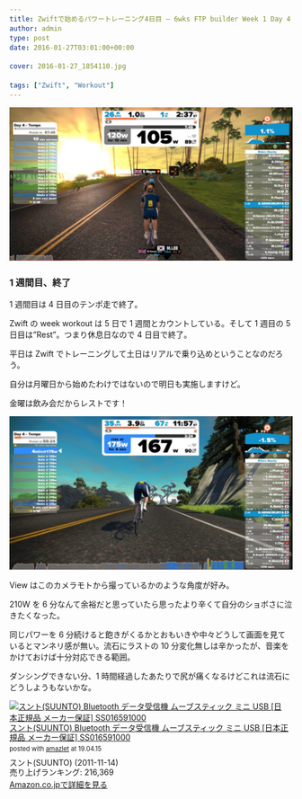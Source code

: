 ```yaml
---
title: Zwiftで始めるパワートレーニング4日目 – 6wks FTP builder Week 1 Day 4
author: admin
type: post
date: 2016-01-27T03:01:00+00:00

cover: 2016-01-27_1854110.jpg

tags: ["Zwift", "Workout"]
---
```


![image](./2016-01-27_1854110.jpg)

### 1 週間目、終了

1 週間目は 4 日目のテンポ走で終了。

Zwift の week workout は 5 日で 1 週間とカウントしている。そして 1 週目の 5 日目は&#8221;Rest&#8221;。つまり休息日なので 4 日目で終了。

平日は Zwift でトレーニングして土日はリアルで乗り込めということなのだろう。

自分は月曜日から始めたわけではないので明日も実施しますけど。

金曜は飲み会だからレストです！

![image](./2016-01-27_1903322.jpg)

View はこのカメラモトから撮っているかのような角度が好み。

210W を 6 分なんて余裕だと思っていたら思ったより辛くて自分のショボさに泣きたくなった。

同じパワーを 6 分続けると飽きがくるかとおもいきや中々どうして画面を見ているとマンネリ感が無い。流石にラストの 10 分変化無しは辛かったが、音楽をかけておけば十分対応できる範囲。

ダンシングできない分、1 時間経過したあたりで尻が痛くなるけどこれは流石にどうしようもないかな。

<div class="amazlet-box" style="margin-bottom:0px;"><div class="amazlet-image" style="float:left;margin:0px 12px 1px 0px;"><a href="http://www.amazon.co.jp/exec/obidos/ASIN/B0050GL5GM/gensobunya-22/ref=nosim/" name="amazletlink" target="_blank"><img src="https://images-fe.ssl-images-amazon.com/images/I/41fK2iycB4L._SL160_.jpg" alt="スント(SUUNTO) Bluetooth データ受信機 ムーブスティック ミニ USB [日本正規品 メーカー保証] SS016591000" style="border: none;" /></a></div><div class="amazlet-info" style="line-height:120%; margin-bottom: 10px"><div class="amazlet-name" style="margin-bottom:10px;line-height:120%"><a href="http://www.amazon.co.jp/exec/obidos/ASIN/B0050GL5GM/gensobunya-22/ref=nosim/" name="amazletlink" target="_blank">スント(SUUNTO) Bluetooth データ受信機 ムーブスティック ミニ USB [日本正規品 メーカー保証] SS016591000</a><div class="amazlet-powered-date" style="font-size:80%;margin-top:5px;line-height:120%">posted with <a href="http://www.amazlet.com/" title="amazlet" target="_blank">amazlet</a> at 19.04.15</div></div><div class="amazlet-detail">スント(SUUNTO) (2011-11-14)<br />売り上げランキング: 216,369<br /></div><div class="amazlet-sub-info" style="float: left;"><div class="amazlet-link" style="margin-top: 5px"><a href="http://www.amazon.co.jp/exec/obidos/ASIN/B0050GL5GM/gensobunya-22/ref=nosim/" name="amazletlink" target="_blank">Amazon.co.jpで詳細を見る</a></div></div></div><div class="amazlet-footer" style="clear: left"></div></div>
